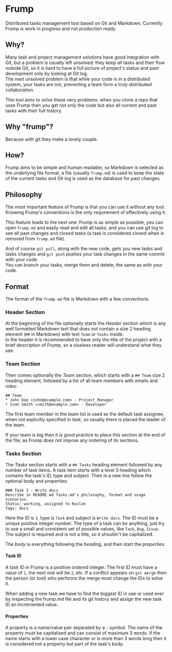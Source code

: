 # Frump

Distributed tasks management tool based on Git and Markdown. Currently Frump is
work in progress and not production ready.

## Why?

Many task and project management solutions have good integration with Git,
but a problem is usually left unsolved: they keep all tasks and their flow
outside Git, so it is hard to have a full picture of project's status and past
development only by looking at Git log.  
The next unsolved problem is that while your code is in a distributed system,
your tasks are not, preventing a team form a truly distributed collaboration.  

This tool aims to solve these very problems: when you clone a repo that uses 
Frump then you get not only the code but also all current and past tasks 
with their full history.

## Why "frump"?

Because with git they make a lovely couple.

## How?

Frump aims to be simple and human readable, so Markdown is selected as the
underlying file format, a file (usually `frump.md`) is used to keep the state
of the current tasks and Git log is used as the database for past changes.

## Philosophy

The most important feature of Frump is that you can use it without any tool.
Knowing Frump's conventions is the only requirement of effectively using it.

This feature leads to the next one: Frump is as simple as possible, you can
open `frump.md` and easily read and edit all tasks, and you can use git log
to see all past changes and closed tasks (a task is considered closed when
is removed from `frump.md` file).  

And of course `git pull`, along with the new code, gets you new tasks and tasks
changes and `git push` pushes your task changes in the same commit with your
code.  
You can branch your tasks, merge them and delete, the same as with your code. 

## Format

The format of the `frump.md` file is Markdown with a few conventions.

### Header Section

At the beginning of the file optionally starts the _Header_ section which is
any well formatted Markdown text that does not contain a size 2 heading element
(`##` in Markdown) with text `Team` or `Tasks` inside.  
In the header it is recommended to have only the title of the project with a
brief description of Frump, so a clueless reader will understand what they see.

### Team Section

Then comes optionally the _Team_ section, which starts with a `## Team` size 2 
heading element, followed by a list of all team members with emails and roles:
```
## Team
* John Doe <john@example.com> - Project Manager
* Ivan Smith <smith@example.com> - Developer
```
The first team member in the team list is used as the default task assignee,
when not explicitly specified in task, so usually there is placed the leader
of the team.  

If your team is big then it is good practice to place this section at the end
of the file, as Frump does not impose any ordering of its sections.

### Tasks Section

The _Tasks_ section starts with a `## Tasks` heading element followed by any
number of task items. A task item starts with a level 3 heading which contains
the task's ID, type and subject. Then in a new line follow the optional body
and properties:
```
### Task 3 - Write docs
Describe in README.md Tasks.md's philosophy, format and usage scenarios.  
Status: working, assigned to Ruslan
Tags: docs
```
Here the ID is `3`, type is `Task` and subject is `Write docs`. The ID must be
a unique positive integer number. The type of a task can be anything, just try
to use a small and consistent set of possible values, like `Task`, `Bug`,
`Issue`. The subject is required and is not a title, so it shouldn't be
capitalized.  

The _body_ is everything following the _heading_, and then start the
_properties_.

#### Task ID
A task ID in Frump is a positive ordered integer. The first ID must have a
value of `1`, the next one will be `2`, etc. If a conflict appears on
`git merge` then the person (or tool) who performs the merge must change the
IDs to solve it.  

When adding a new task we have to find the biggest ID in use or used ever by
inspecting the frump.md file and its git history and assign the new task ID an
incremented value.

#### Properties
A property is a name/value pair separated by a `:` symbol. The name of the
property must be capitalized and can consist of maximum 3 words. If the name
starts with a lower case character or is more than 3 words long then it is
considered not a property but part of the task's body.
